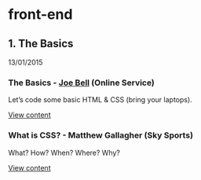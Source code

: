# front-end

## 1. The Basics

13/01/2015

### The Basics - [Joe Bell](https://github.com/joebell93) (Online Service)
Let’s code some basic HTML & CSS (bring your laptops).

[View content](https://github.com/sky-uk/leeds-front-end/tree/master/1.%20The%20Basics/The%20Basics)

### What is CSS? - Matthew Gallagher (Sky Sports)
What? How? When? Where? Why?

[View content](https://github.com/sky-uk/leeds-front-end/tree/master/1.%20The%20Basics/What%20is%20CSS%3F)


